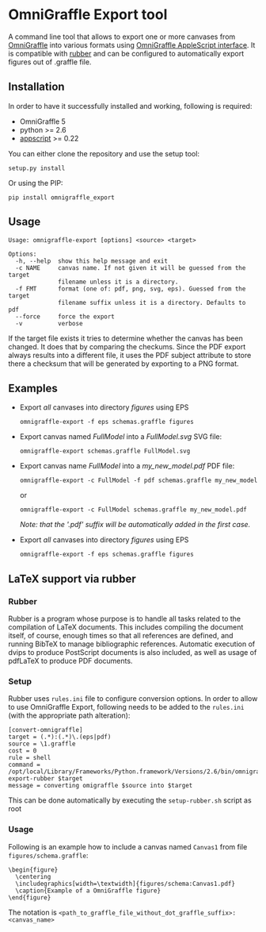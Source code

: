 # OmniGraffle Export tool

A command line tool that allows to export one or more canvases from [OmniGraffle](http://www.omnigroup.com/products/omnigraffle/) into various formats using [OmniGraffle AppleScript interface](http://www.omnigroup.com/mailman/archive/omnigraffle-users/2008/004785.html).
It is compatible with [rubber](https://launchpad.net/rubber) and can be configured to automatically export figures out of .graffle file.

## Installation

In order to have it successfully installed and working, following is required:

* OmniGraffle 5
* python >= 2.6
* [appscript](http://appscript.sourceforge.net/py-appscript/index.html) >= 0.22

You can either clone the repository and use the setup tool:

    setup.py install
    
Or using the PIP:

    pip install omnigraffle_export

## Usage

	Usage: omnigraffle-export [options] <source> <target>
	
	Options:
	  -h, --help  show this help message and exit
	  -c NAME     canvas name. If not given it will be guessed from the target
	              filename unless it is a directory.
	  -f FMT      format (one of: pdf, png, svg, eps). Guessed from the target
	              filename suffix unless it is a directory. Defaults to pdf
	  --force     force the export
	  -v          verbose

If the target file exists it tries to determine whether the canvas has been changed. It does that by comparing the checkums. Since the PDF export always results into a different file, it uses the PDF subject attribute to store there a checksum that will be generated by exporting to a PNG format.

## Examples

* Export _all_ canvases into directory _figures_ using EPS

  `omnigraffle-export -f eps schemas.graffle figures`

* Export canvas named _FullModel_ into a _FullModel.svg_ SVG file:

  `omnigraffle-export schemas.graffle FullModel.svg`
	
* Export canvas name _FullModel_ into a _my_new_model.pdf_ PDF file:
    
  `omnigraffle-export -c FullModel -f pdf schemas.graffle my_new_model`

  or

  `omnigraffle-export -c FullModel schemas.graffle my_new_model.pdf`
    
  _Note: that the '.pdf' suffix will be automatically added in the first case._ 
    
* Export _all_ canvases into directory _figures_ using EPS

  `omnigraffle-export -f eps schemas.graffle figures`

## LaTeX support via rubber

### Rubber

Rubber is a program whose purpose is to handle all tasks related to the compilation of LaTeX documents. This includes compiling the document itself, of course, enough times so that all references are defined, and running BibTeX to manage bibliographic references. Automatic execution of dvips to produce PostScript documents is also included, as well as usage of pdfLaTeX to produce PDF documents.

### Setup

Rubber uses `rules.ini` file to configure conversion options. In order to allow to use OmniGraffle Export, following needs to be added to the `rules.ini` (with the appropriate path alteration):

	[convert-omnigraffle]
	target = (.*):(.*)\.(eps|pdf)
	source = \1.graffle
	cost = 0
	rule = shell
	command = /opt/local/Library/Frameworks/Python.framework/Versions/2.6/bin/omnigraffle-export-rubber $target
	message = converting omigraffle $source into $target

This can be done automatically by executing the `setup-rubber.sh` script as root

### Usage

Following is an example how to include a canvas named `Canvas1` from file `figures/schema.graffle`:

	\begin{figure}
	  \centering
	  \includegraphics[width=\textwidth]{figures/schema:Canvas1.pdf}
	  \caption{Example of a OmniGraffle figure}
	\end{figure}

The notation is `<path_to_graffle_file_without_dot_graffle_suffix>:<canvas_name>`